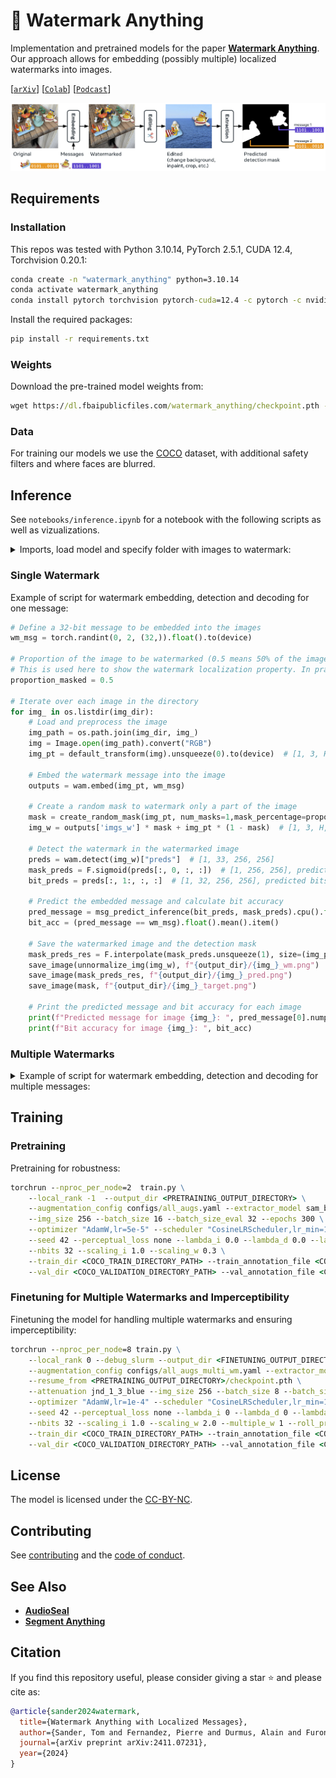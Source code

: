 # 🐤 Watermark Anything

Implementation and pretrained models for the paper [**Watermark Anything**](https://arxiv.org/abs/ARXIV_LINK). 
Our approach allows for embedding (possibly multiple) localized watermarks into images.

<!-- [[`Webpage`](...)] -->
[[`arXiv`](https://arxiv.org/abs/2411.07231)]
[[`Colab`](https://colab.research.google.com/github/facebookresearch/watermark-anything/blob/main/notebooks/colab.ipynb)]
[[`Podcast`](https://notebooklm.google.com/notebook/6c69b3f8-b1a6-41c4-92fb-c416903ceb49/audio)]

![Watermark Anything Overview](assets/splash_wam.jpg)


## Requirements


### Installation

This repos was tested with Python 3.10.14, PyTorch 2.5.1, CUDA 12.4, Torchvision 0.20.1:
```cmd
conda create -n "watermark_anything" python=3.10.14
conda activate watermark_anything
conda install pytorch torchvision pytorch-cuda=12.4 -c pytorch -c nvidia
```

Install the required packages:
```cmd
pip install -r requirements.txt
```

### Weights

Download the pre-trained model weights from:
```cmd
wget https://dl.fbaipublicfiles.com/watermark_anything/checkpoint.pth -P checkpoints/ -P checkpoints/
```

### Data

For training our models we use the [COCO](https://cocodataset.org/#home) dataset, with additional safety filters and where faces are blurred.

## Inference

See `notebooks/inference.ipynb` for a notebook with the following scripts as well as vizualizations.

<details>
<summary>Imports, load model and specify folder with images to watermark:</summary>
<br>

```py
import os
import numpy as np
from PIL import Image
import torch
import torch.nn.functional as F
from torchvision.utils import save_image

from watermark_anything.data.metrics import msg_predict_inference
from notebooks.inference_utils import (
    load_model_from_checkpoint, default_transform, unnormalize_img,
    create_random_mask, plot_outputs, msg2str
)
device = torch.device("cuda" if torch.cuda.is_available() else "cpu")

# Load the model from the specified checkpoint
exp_dir = "checkpoints"
json_path = os.path.join(exp_dir, "params.json")
ckpt_path = os.path.join(exp_dir, 'checkpoint.pth')
wam = load_model_from_checkpoint(json_path, ckpt_path).to(device).eval()

# Define the directory containing the images to watermark
img_dir = "assets/images"  # Directory containing the original images
output_dir = "outputs"  # Directory to save the watermarked images
os.makedirs(output_dir, exist_ok=True)
```
</details>

### Single Watermark

Example of script for watermark embedding, detection and decoding for one message:

```py 
# Define a 32-bit message to be embedded into the images
wm_msg = torch.randint(0, 2, (32,)).float().to(device)

# Proportion of the image to be watermarked (0.5 means 50% of the image).
# This is used here to show the watermark localization property. In practice, you may want to use a predifined mask or the entire image.
proportion_masked = 0.5

# Iterate over each image in the directory
for img_ in os.listdir(img_dir):
    # Load and preprocess the image
    img_path = os.path.join(img_dir, img_)
    img = Image.open(img_path).convert("RGB")
    img_pt = default_transform(img).unsqueeze(0).to(device)  # [1, 3, H, W]
    
    # Embed the watermark message into the image
    outputs = wam.embed(img_pt, wm_msg)

    # Create a random mask to watermark only a part of the image
    mask = create_random_mask(img_pt, num_masks=1,mask_percentage=proportion_masked)  # [1, 1, H, W]
    img_w = outputs['imgs_w'] * mask + img_pt * (1 - mask)  # [1, 3, H, W]

    # Detect the watermark in the watermarked image
    preds = wam.detect(img_w)["preds"]  # [1, 33, 256, 256]
    mask_preds = F.sigmoid(preds[:, 0, :, :])  # [1, 256, 256], predicted mask
    bit_preds = preds[:, 1:, :, :]  # [1, 32, 256, 256], predicted bits
    
    # Predict the embedded message and calculate bit accuracy
    pred_message = msg_predict_inference(bit_preds, mask_preds).cpu().float()  # [1, 32]
    bit_acc = (pred_message == wm_msg).float().mean().item()

    # Save the watermarked image and the detection mask
    mask_preds_res = F.interpolate(mask_preds.unsqueeze(1), size=(img_pt.shape[-2], img_pt.shape[-1]), mode="bilinear", align_corners=False)  # [1, 1, H, W]
    save_image(unnormalize_img(img_w), f"{output_dir}/{img_}_wm.png")
    save_image(mask_preds_res, f"{output_dir}/{img_}_pred.png")
    save_image(mask, f"{output_dir}/{img_}_target.png")
    
    # Print the predicted message and bit accuracy for each image
    print(f"Predicted message for image {img_}: ", pred_message[0].numpy())
    print(f"Bit accuracy for image {img_}: ", bit_acc)
```


### Multiple Watermarks


<details>
<summary>Example of script for watermark embedding, detection and decoding for multiple messages:</summary>
<br>

```py 
from inference_utils import multiwm_dbscan

# DBSCAN parameters for detection
epsilon = 1 # min distance between decoded messages in a cluster
min_samples = 500 # min number of pixels in a 256x256 image to form a cluster

# multiple 32 bit message to hide (could be more than 2; does not have to be 1 minus the other)
wm_msgs = torch.randint(0, 2, (2, 32)).float().to(device)
proportion_masked = 0.1 # max proportion per watermark, randomly placed

for img_ in os.listdir(img_dir):
    img = os.path.join(img_dir, img_)
    img = Image.open(img, "r").convert("RGB")  
    img_pt = default_transform(img).unsqueeze(0).to(device)
    # Mask to use. 1 values correspond to pixels where the watermark will be placed.
    masks = create_random_mask(img_pt, num_masks=len(wm_msgs), mask_percentage=proportion_masked)  # create one random mask per message
    multi_wm_img = img_pt.clone()
    for ii in range(len(wm_msgs)):
        wm_msg, mask = wm_msgs[ii].unsqueeze(0), masks[ii]
        outputs = wam.embed(img_pt, wm_msg) 
        multi_wm_img = outputs['imgs_w'] * mask + multi_wm_img * (1 - mask)  # [1, 3, H, W]

    # Detect the watermark in the multi-watermarked image
    preds = wam.detect(multi_wm_img)["preds"]  # [1, 33, 256, 256]
    mask_preds = F.sigmoid(preds[:, 0, :, :])  # [1, 256, 256], predicted mask
    bit_preds = preds[:, 1:, :, :]  # [1, 32, 256, 256], predicted bits

    # positions has the cluster number at each pixel. can be upsaled back to the original size.
    centroids, positions = multiwm_dbscan(bit_preds, mask_preds, epsilon = epsilon, min_samples = min_samples)
    centroids_pt = torch.stack(list(centroids.values()))

    print(f"number messages found in image {img_}: {len(centroids)}")
    for centroid in centroids_pt:
        print(f"found centroid: {msg2str(centroid)}")
        bit_acc = (centroid == wm_msgs).float().mean(dim=1)
        # get message with maximum bit accuracy
        bit_acc, idx = bit_acc.max(dim=0)
        hamming = int(torch.sum(centroid != wm_msgs[idx]).item())
        print(f"bit accuracy: {bit_acc.item()} - hamming distance: {hamming}/{len(wm_msgs[0])}")
```
</details>

## Training

### Pretraining

Pretraining for robustness:

```cmd
torchrun --nproc_per_node=2  train.py \
    --local_rank -1  --output_dir <PRETRAINING_OUTPUT_DIRECTORY> \
    --augmentation_config configs/all_augs.yaml --extractor_model sam_base --embedder_model vae_small \
    --img_size 256 --batch_size 16 --batch_size_eval 32 --epochs 300 \
    --optimizer "AdamW,lr=5e-5" --scheduler "CosineLRScheduler,lr_min=1e-6,t_initial=300,warmup_lr_init=1e-6,warmup_t=10" \
    --seed 42 --perceptual_loss none --lambda_i 0.0 --lambda_d 0.0 --lambda_w 1.0 --lambda_w2 10.0 \
    --nbits 32 --scaling_i 1.0 --scaling_w 0.3 \
    --train_dir <COCO_TRAIN_DIRECTORY_PATH> --train_annotation_file <COCO_TRAIN_ANNOTATION_FILE_PATH> \
    --val_dir <COCO_VALIDATION_DIRECTORY_PATH> --val_annotation_file <COCO_VALIDATION_ANNOTATION_FILE_PATH> 
```


### Finetuning for Multiple Watermarks and Imperceptibility

Finetuning the model for handling multiple watermarks and ensuring imperceptibility:
```cmd
torchrun --nproc_per_node=8 train.py \
    --local_rank 0 --debug_slurm --output_dir <FINETUNING_OUTPUT_DIRECTORY>\
    --augmentation_config configs/all_augs_multi_wm.yaml --extractor_model sam_base --embedder_model vae_small \
    --resume_from <PRETRAINING_OUTPUT_DIRECTORY>/checkpoint.pth \
    --attenuation jnd_1_3_blue --img_size 256 --batch_size 8 --batch_size_eval 16 --epochs 200 \
    --optimizer "AdamW,lr=1e-4" --scheduler "CosineLRScheduler,lr_min=1e-6,t_initial=100,warmup_lr_init=1e-6,warmup_t=5" \
    --seed 42 --perceptual_loss none --lambda_i 0 --lambda_d 0 --lambda_w 1.0 --lambda_w2 6.0 \
    --nbits 32 --scaling_i 1.0 --scaling_w 2.0 --multiple_w 1 --roll_probability 0.2 \
    --train_dir <COCO_TRAIN_DIRECTORY_PATH> --train_annotation_file <COCO_TRAIN_ANNOTATION_FILE_PATH> \
    --val_dir <COCO_VALIDATION_DIRECTORY_PATH> --val_annotation_file <COCO_VALIDATION_ANNOTATION_FILE_PATH>
```


## License

The model is licensed under the [CC-BY-NC](LICENSE).

## Contributing

See [contributing](.github/CONTRIBUTING.md) and the [code of conduct](.github/CODE_OF_CONDUCT.md).

## See Also

- [**AudioSeal**](https://github.com/facebookresearch/audioseal)
- [**Segment Anything**](https://github.com/facebookresearch/segment-anything/)

## Citation

If you find this repository useful, please consider giving a star :star: and please cite as:

```bibtex
@article{sander2024watermark,
  title={Watermark Anything with Localized Messages},
  author={Sander, Tom and Fernandez, Pierre and Durmus, Alain and Furon, Teddy and Douze, Matthijs},
  journal={arXiv preprint arXiv:2411.07231},
  year={2024}
}